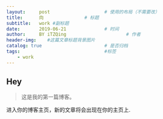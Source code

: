 ```yaml
---
layout:     post                    # 使用的布局（不需要改）
title:      向               # 标题 
subtitle:   work #副标题
date:       2019-06-21              # 时间
author:     BY iTZQing                      # 作者
header-img:    #这篇文章标题背景图片
catalog: true                       # 是否归档
tags:                               #标签
    - work
---
```


## Hey
>这是我的第一篇博客。

进入你的博客主页，新的文章将会出现在你的主页上.
